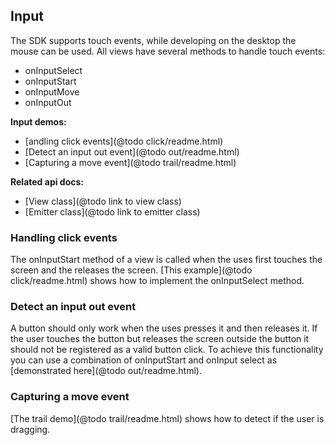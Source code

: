 ## Input

The SDK supports touch events, while developing on the desktop the mouse can be used.
All views have several methods to handle touch events:

* onInputSelect
* onInputStart
* onInputMove
* onInputOut

**Input demos:**
- [andling click events](@todo click/readme.html)
- [Detect an input out event](@todo out/readme.html)
- [Capturing a move event](@todo trail/readme.html)

**Related api docs:**
- [View class](@todo link to view class)
- [Emitter class](@todo link to emitter class)

### Handling click events

The onInputStart method of a view is called when the uses first touches the screen and the
releases the screen. [This example](@todo click/readme.html) shows how to implement the
onInputSelect method.

### Detect an input out event

A button should only work when the uses presses it and then releases it. If the user
touches the button but releases the screen outside the button it should not be registered
as a valid button click. To achieve this functionality you can use a combination of
onInputStart and onInput select as [demonstrated here](@todo out/readme.html).

### Capturing a move event

[The trail demo](@todo trail/readme.html) shows how to detect if the user is dragging.